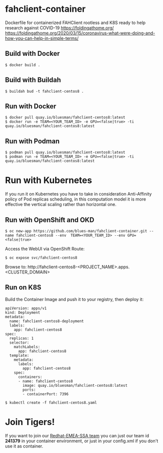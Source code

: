 # fahclient-container
Dockerfile for containerized FAHClient rootless and K8S ready to help research against COVID-19
https://foldingathome.org/
https://foldingathome.org/2020/03/15/coronavirus-what-were-doing-and-how-you-can-help-in-simple-terms/

## Build with Docker

```
$ docker build .
```

## Build with Buildah

```
$ buildah bud -t fahclient-centos8 .
```

## Run with Docker

```
$ docker pull quay.io/bluesman/fahclient-centos8:latest
$ docker run -e TEAM=<YOUR_TEAM_ID> -e GPU=<false|true> -ti quay.io/bluesman/fahclient-centos8:latest
```

## Run with Podman

```
$ podman pull quay.io/bluesman/fahclient-centos8:latest
$ podman run -e TEAM=<YOUR_TEAM_ID> -e GPU=<false|true> -ti quay.io/bluesman/fahclient-centos8:latest
```

# Run with Kubernetes

If you run it on Kubernetes you have to take in consideration Anti-Affinity policy of Pod replicas scheduling, in this computation model it is more effective the vertical scaling rather than horizontal one.

## Run with OpenShift and OKD

```
$ oc new-app https://github.com/blues-man/fahclient-container.git --name fahclient-centos8 --env  TEAM=<YOUR_TEAM_ID> --env GPU=<false|true>
```
Access the WebUI via OpenShift Route:

```
$ oc expose svc/fahclient-centos8
```

Browse to: http://fahclient-centos8-<PROJECT_NAME>.apps.<CLUSTER_DOMAIN>


## Run on K8S

Build the Container Image and push it to your registry, then deploy it:

```
apiVersion: apps/v1
kind: Deployment
metadata:
  name: fahclient-centos8-deployment
  labels:
    app: fahclient-centos8
spec:
  replicas: 1
  selector:
    matchLabels:
      app: fahclient-centos8
  template:
    metadata:
      labels:
        app: fahclient-centos8
    spec:
      containers:
      - name: fahclient-centos8
        image: quay.io/bluesman/fahclient-centos8:latest
        ports:
        - containerPort: 7396
```
```
$ kubectl create -f fahclient-centos8.yaml
```

# Join Tigers!

If you want to join our [Redhat-EMEA-SSA team](https://stats.foldingathome.org/team/241379) you can just our team id **241379** in your container environment, or just in your config.xml if you don't use it as container.


